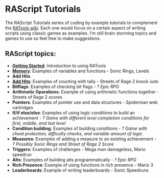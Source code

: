 # RAScript Tutorials

The RAScript Tutorials series of coding by example tutorials to complement the [RATools wiki](https://github.com/Jamiras/RATools/wiki). Each one would focus on a certain aspect of writing scripts using classic games as examples. I’m still brain storming topics and games to use so feel free to make suggestions.

## RAScript topics:
* [**Getting Started**](/Tutorials/00_Getting_Started/readme.md): Introduction to using RATools
* [**Memory**](/Tutorials/01_Memory/readme.md): Examples of variables and functions - Sonic Rings, Levels
* **Add Hits**
* [**Add Hits**](/Tutorials/02_Add_Hits/readme.md): Examples of counting with tally - Streets of Rage 2 knock outs
* **Bitflags**: Examples of checking bit flags - *? Epic RPG*
* **Arithmetic Operations**: Example of using arithmetic functions together - Streets of Rage 2 scores
* **Pointers**: Examples of pointer use and data structures - Spiderman web cartridges
* **If/if else/else**: Examples of using logic conditions to build an achievement - *? Game with different level completion conditions for first, middle, and last level*
* **Condition building**: Examples of building conditions - *? Game with cheat protection, difficulty checks, and variable amount of logic.*
* **Measures**: Examples of adding a measure to an existing achievement - *? Possibly Sonic Rings and Street of Rage 2 Score*
* **Triggers**: Examples of challenges - Mega man damageless, Mario speedrun
* **Alts**: Examples of building alts programmatically - *? Epic RPG*
* **Rich Presence**: Example of using functions in rich presence - Mario 3
* **Leaderboards**: Example of writing leaderboards - Sonic Speedruns